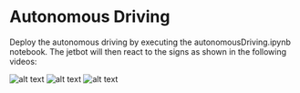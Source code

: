 # Autonomous Driving

Deploy the autonomous driving by executing the autonomousDriving.ipynb notebook. The jetbot will then react to the
signs as shown in the following videos:

![alt text](https://github.com/echelon210/PS_Robotik_2022/blob/main/3_AutonomousDriving/documentation/stopSign.gif)
![alt text](https://github.com/echelon210/PS_Robotik_2022/blob/main/3_AutonomousDriving/documentation/turnSign.gif)
![alt text](https://github.com/echelon210/PS_Robotik_2022/blob/main/3_AutonomousDriving/documentation/attentionSign.gif)
